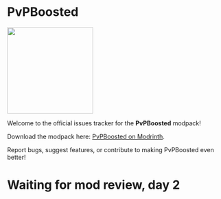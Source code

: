 # PvPBoosted  

<img src="https://cdn.modrinth.com/data/u9efDZ0X/920b137e6111afbc009709d286726fe0be91011e_96.webp" width="200" height="200" />

Welcome to the official issues tracker for the **PvPBoosted** modpack!  

Download the modpack here: [PvPBoosted on Modrinth](https://modrinth.com/project/pvpboosted/).  

Report bugs, suggest features, or contribute to making PvPBoosted even better!

# Waiting for mod review, day 2

